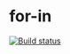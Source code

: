 # for-in
[![Build status](https://ci.appveyor.com/api/projects/status/0m8igyv6o0wyw3ma?svg=true)](https://ci.appveyor.com/project/oksana-medvedeva/for-in)
